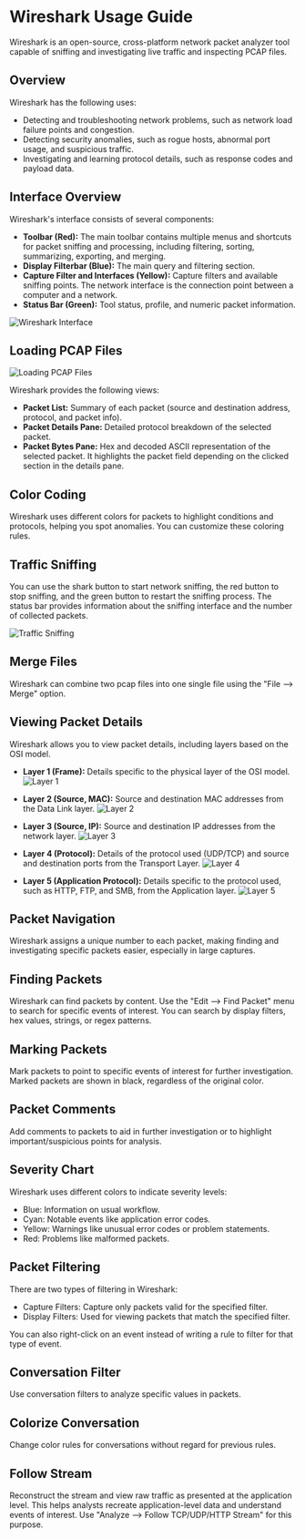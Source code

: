 # Wireshark Usage Guide

Wireshark is an open-source, cross-platform network packet analyzer tool capable of sniffing and investigating live traffic and inspecting PCAP files.

## Overview

Wireshark has the following uses:
- Detecting and troubleshooting network problems, such as network load failure points and congestion.
- Detecting security anomalies, such as rogue hosts, abnormal port usage, and suspicious traffic.
- Investigating and learning protocol details, such as response codes and payload data.

## Interface Overview

Wireshark's interface consists of several components:

- **Toolbar (Red):** The main toolbar contains multiple menus and shortcuts for packet sniffing and processing, including filtering, sorting, summarizing, exporting, and merging.
- **Display Filterbar (Blue):** The main query and filtering section.
- **Capture Filter and Interfaces (Yellow):** Capture filters and available sniffing points. The network interface is the connection point between a computer and a network.
- **Status Bar (Green):** Tool status, profile, and numeric packet information.

![Wireshark Interface](https://github.com/Shawn-Nichol/Tools/assets/30714313/b320f605-183e-4f9f-8860-31ca38c10937)

## Loading PCAP Files

![Loading PCAP Files](https://github.com/Shawn-Nichol/Tools/assets/30714313/217973a0-c210-454f-b6e1-89bbd9764c9d)

Wireshark provides the following views:
- **Packet List:** Summary of each packet (source and destination address, protocol, and packet info).
- **Packet Details Pane:** Detailed protocol breakdown of the selected packet.
- **Packet Bytes Pane:** Hex and decoded ASCII representation of the selected packet. It highlights the packet field depending on the clicked section in the details pane.

## Color Coding

Wireshark uses different colors for packets to highlight conditions and protocols, helping you spot anomalies. You can customize these coloring rules.

## Traffic Sniffing

You can use the shark button to start network sniffing, the red button to stop sniffing, and the green button to restart the sniffing process. The status bar provides information about the sniffing interface and the number of collected packets.

![Traffic Sniffing](https://github.com/Shawn-Nichol/Tools/assets/30714313/4892525c-a73b-457e-b5d0-3a567a795a43)

## Merge Files

Wireshark can combine two pcap files into one single file using the "File --> Merge" option.

## Viewing Packet Details

Wireshark allows you to view packet details, including layers based on the OSI model.

- **Layer 1 (Frame):** Details specific to the physical layer of the OSI model.
![Layer 1](https://github.com/Shawn-Nichol/Tools/assets/30714313/8b01405d-7471-4b24-8411-310badf2e106)

- **Layer 2 (Source, MAC):** Source and destination MAC addresses from the Data Link layer.
![Layer 2](https://github.com/Shawn-Nichol/Tools/assets/30714313/e6fd9930-3e20-44d0-bbf1-55419055aa4c)

- **Layer 3 (Source, IP):** Source and destination IP addresses from the network layer.
![Layer 3](https://github.com/Shawn-Nichol/Tools/assets/30714313/f7f84d9c-b113-409e-ab85-ad1f70d3a1e3)

- **Layer 4 (Protocol):** Details of the protocol used (UDP/TCP) and source and destination ports from the Transport Layer.
![Layer 4](https://github.com/Shawn-Nichol/Tools/assets/30714313/1c73af8c-2416-45c9-b6af-e72112a1c770)

- **Layer 5 (Application Protocol):** Details specific to the protocol used, such as HTTP, FTP, and SMB, from the Application layer.
![Layer 5](https://github.com/Shawn-Nichol/Tools/assets/30714313/acadbb71-638d-49f7-87b1-45a628b32cb9)

## Packet Navigation

Wireshark assigns a unique number to each packet, making finding and investigating specific packets easier, especially in large captures.

## Finding Packets

Wireshark can find packets by content. Use the "Edit --> Find Packet" menu to search for specific events of interest. You can search by display filters, hex values, strings, or regex patterns.

## Marking Packets

Mark packets to point to specific events of interest for further investigation. Marked packets are shown in black, regardless of the original color.

## Packet Comments

Add comments to packets to aid in further investigation or to highlight important/suspicious points for analysis.

## Severity Chart

Wireshark uses different colors to indicate severity levels:
- Blue: Information on usual workflow.
- Cyan: Notable events like application error codes.
- Yellow: Warnings like unusual error codes or problem statements.
- Red: Problems like malformed packets.

## Packet Filtering

There are two types of filtering in Wireshark:
- Capture Filters: Capture only packets valid for the specified filter.
- Display Filters: Used for viewing packets that match the specified filter.

You can also right-click on an event instead of writing a rule to filter for that type of event.

## Conversation Filter

Use conversation filters to analyze specific values in packets.

## Colorize Conversation

Change color rules for conversations without regard for previous rules.

## Follow Stream

Reconstruct the stream and view raw traffic as presented at the application level. This helps analysts recreate application-level data and understand events of interest. Use "Analyze --> Follow TCP/UDP/HTTP Stream" for this purpose.
